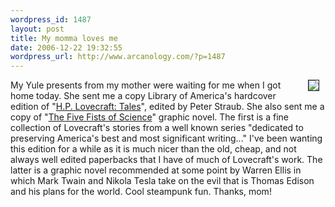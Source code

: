 ```yaml
--- 
wordpress_id: 1487
layout: post
title: My momma loves me
date: 2006-12-22 19:32:55
wordpress_url: http://www.arcanology.com/?p=1487
---
```

<img hspace="10" border="1" align="right" src="http://www.zhangzhung.net/lj/five-fists_.jpg" />My Yule presents from my mother were waiting for me when I got home today. She sent me a copy Library of America's hardcover edition of "<a href="http://www.amazon.com/H-P-Lovecraft-Library-America/dp/1931082723/">H.P. Lovecraft: Tales</a>", edited by Peter Straub. She also sent me a copy of "<a href="http://www.amazon.com/Five-Fists-Science-Matt-Fraction/dp/1582406057/">The Five Fists of Science</a>" graphic novel. The first is a fine collection of Lovecraft's stories from a well known series "dedicated to preserving America's best and most significant writing..." I've been wanting this edition for a while as it is much nicer than the old, cheap, and not always well edited paperbacks that I have of much of Lovecraft's work. The latter is a graphic novel recommended at some point by Warren Ellis in which Mark Twain and Nikola Tesla take on the evil that is Thomas Edison and his plans for the world. Cool steampunk fun. Thanks, mom!